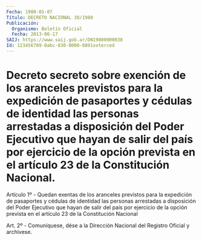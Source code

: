 ```yaml
---
Fecha: 1980-01-07
Título: DECRETO NACIONAL 38/1980
Publicación:
  Organismo: Boletín Oficial
  Fecha: 2013-06-17
SAIJ: https://www.saij.gob.ar/DN19800000038
Id: 123456789-0abc-830-0000-0891soterced
---
```

# Decreto secreto sobre exención de los aranceles previstos para la expedición de pasaportes y cédulas de identidad las personas arrestadas a disposición del Poder Ejecutivo que hayan de salir del país por ejercicio de la opción prevista en el artículo 23 de la Constitución Nacional.

<a id="1"></a>
Artículo 1º - Quedan exentas de los aranceles previstos para la expedición de pasaportes y cédulas de identidad las personas arrestadas a disposición del Poder Ejecutivo que hayan de salir del país por ejercicio de la opción prevista en el artículo 23 de la Constitución Nacional

<a id="2"></a>
Art. 2º - Comuníquese, dése a la Dirección Nacional del Registro Oficial y archívese.